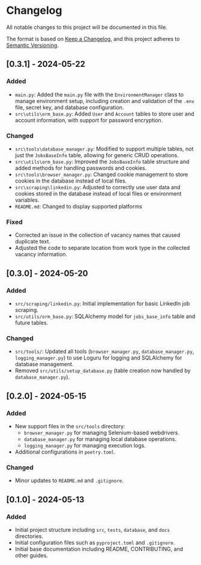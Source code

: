 # Changelog

All notable changes to this project will be documented in this file.

The format is based on [Keep a Changelog](https://keepachangelog.com/en/1.1.0/),
and this project adheres to [Semantic Versioning](https://semver.org/spec/v2.0.0.html).

## [0.3.1] - 2024-05-22

### Added
- `main.py`: Added the `main.py` file with the `EnvironmentManager` class to manage environment setup, including creation and validation of the `.env` file, secret key, and database configuration.
- `src\utils\orm_base.py`: Added `User` and `Account` tables to store user and account information, with support for password encryption.

### Changed
- `src\tools\database_manager.py`: Modified to support multiple tables, not just the `JobsBaseInfo` table, allowing for generic CRUD operations.
- `src\utils\orm_base.py`: Improved the `JobsBaseInfo` table structure and added methods for handling passwords and cookies.
- `src\tools\browser_manager.py`: Changed cookie management to store cookies in the database instead of local files.
- `src\scraping\linkedin.py`: Adjusted to correctly use user data and cookies stored in the database instead of local files or environment variables.
- `README.md`: Changed to display supported platforms

### Fixed
- Corrected an issue in the collection of vacancy names that caused duplicate text.
- Adjusted the code to separate location from work type in the collected vacancy information.

## [0.3.0] - 2024-05-20

### Added
- `src/scraping/linkedin.py`: Initial implementation for basic LinkedIn job scraping.
- `src/utils/orm_base.py`: SQLAlchemy model for `jobs_base_info` table and future tables.

### Changed
- `src/tools/`: Updated all tools (`browser_manager.py`, `database_manager.py`, `logging_manager.py`) to use Loguru for logging and SQLAlchemy for database management.
- Removed `src/utils/setup_database.py` (table creation now handled by `database_manager.py`).

## [0.2.0] - 2024-05-15

### Added
- New support files in the `src/tools` directory:
  - `browser_manager.py` for managing Selenium-based webdrivers.
  - `database_manager.py` for managing local database operations.
  - `logging_manager.py` for managing execution logs.
- Additional configurations in `poetry.toml`.

### Changed
- Minor updates to `README.md` and `.gitignore`.

## [0.1.0] - 2024-05-13

### Added
- Initial project structure including `src`, `tests`, `database`, and `docs` directories.
- Initial configuration files such as `pyproject.toml` and `.gitignore`.
- Initial base documentation including README, CONTRIBUTING, and other guides.

